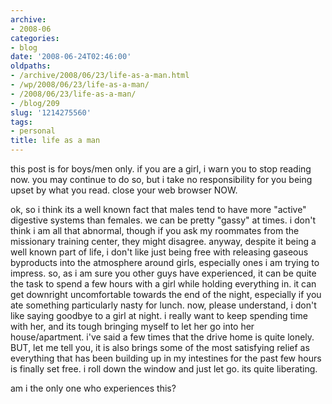 ```yaml
---
archive:
- 2008-06
categories:
- blog
date: '2008-06-24T02:46:00'
oldpaths:
- /archive/2008/06/23/life-as-a-man.html
- /wp/2008/06/23/life-as-a-man/
- /2008/06/23/life-as-a-man/
- /blog/209
slug: '1214275560'
tags:
- personal
title: life as a man
---
```


this post is for boys/men only. if you are a girl, i warn you to stop
reading now. you may continue to do so, but i take no responsibility for
you being upset by what you read. close your web browser NOW.

ok, so i think its a well known fact that males tend to have more "active"
digestive systems than females. we can be pretty "gassy" at times. i don't
think i am all that abnormal, though if you ask my roommates from the
missionary training center, they might disagree. anyway, despite it being
a well known part of life, i don't like just being free with releasing
gaseous byproducts into the atmosphere around girls, especially ones i am
trying to impress. so, as i am sure you other guys have experienced, it
can be quite the task to spend a few hours with a girl while holding
everything in. it can get downright uncomfortable towards the end of the
night, especially if you ate something particularly nasty for lunch. now,
please understand, i don't like saying goodbye to a girl at night.
i really want to keep spending time with her, and its tough bringing
myself to let her go into her house/apartment. i've said a few times that
the drive home is quite lonely. BUT, let me tell you, it is also brings
some of the most satisfying relief as everything that has been building up
in my intestines for the past few hours is finally set free. i roll down
the window and just let go. its quite liberating.

am i the only one who experiences this?

